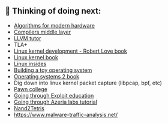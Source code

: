 ## 🔭 Thinking of doing next:

  - [Algorithms for modern hardware](https://en.algorithmica.org/hpc/)
  - [Compilers middle layer](https://www.cs.cornell.edu/courses/cs6120/2020fa/self-guided)
  - [LLVM tutor](https://github.com/banach-space/llvm-tutor)
  - TLA+ 
  - [Linux kernel development - Robert Love book](https://www.doc-developpement-durable.org/file/Projets-informatiques/cours-&-manuels-informatiques/Linux/Linux%20Kernel%20Development,%203rd%20Edition.pdf)
  - [Linux kernel book](https://tldp.org/LDP/tlk/tlk.html)
  - [Linux insides](https://0xax.gitbooks.io/linux-insides/content/)
  - [Building a toy operating system](https://github.com/Bipinoli/operating-system)
  - [Operating systems 2 book](https://linux-kernel-labs.github.io/refs/heads/master/so2/index.html)
  - Dig down into linux kernel packet capture (libpcap, bpf, etc)
  - [Pawn college](https://pwn.college/)
  - [Going through Exploit education](https://exploit.education/)
  - [Going through Azeria labs tutorial](https://azeria-labs.com/writing-arm-assembly-part-1/)
  - [Nand2Tetris](https://www.nand2tetris.org/)
  - https://www.malware-traffic-analysis.net/
